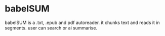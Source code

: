 # babelSUM
babelSUM is a .txt, .epub and pdf autoreader. it chunks text and reads it in segments. user can search or ai summarise.
